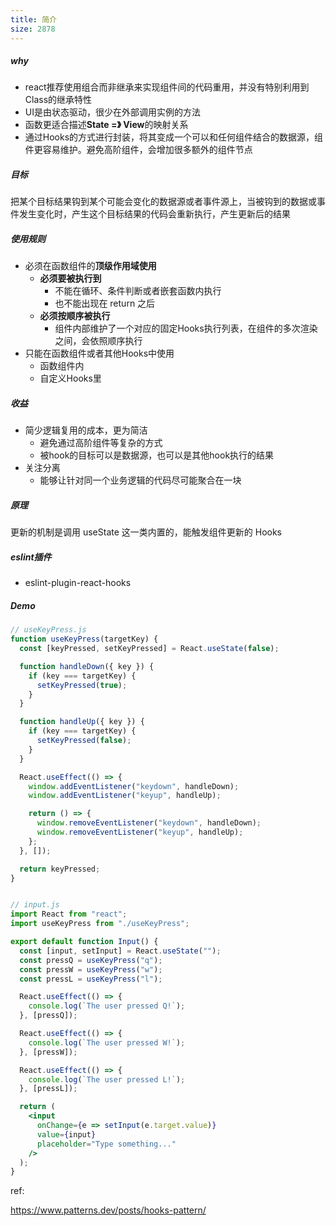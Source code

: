 ```yaml
---
title: 简介
size: 2878
---
```

##### why
- react推荐使用组合而非继承来实现组件间的代码重用，并没有特别利用到Class的继承特性
- UI是由状态驱动，很少在外部调用实例的方法
- 函数更适合描述**State =》 View**的映射关系
- 通过Hooks的方式进行封装，将其变成一个可以和任何组件结合的数据源，组件更容易维护。避免高阶组件，会增加很多额外的组件节点


##### 目标
把某个目标结果钩到某个可能会变化的数据源或者事件源上，当被钩到的数据或事件发生变化时，产生这个目标结果的代码会重新执行，产生更新后的结果


##### 使用规则
- 必须在函数组件的**顶级作用域使用**
  - **必须要被执行到**
    - 不能在循环、条件判断或者嵌套函数内执行
    - 也不能出现在 return 之后
  - **必须按顺序被执行**
    - 组件内部维护了一个对应的固定Hooks执行列表，在组件的多次渲染之间，会依照顺序执行
- 只能在函数组件或者其他Hooks中使用
  - 函数组件内
  - 自定义Hooks里



##### 收益
- 简少逻辑复用的成本，更为简洁
  - 避免通过高阶组件等复杂的方式
  - 被hook的目标可以是数据源，也可以是其他hook执行的结果
- 关注分离
  - 能够让针对同一个业务逻辑的代码尽可能聚合在一块



##### 原理
更新的机制是调用 useState 这一类内置的，能触发组件更新的 Hooks



##### eslint插件
- eslint-plugin-react-hooks



##### Demo

```jsx
// useKeyPress.js
function useKeyPress(targetKey) {
  const [keyPressed, setKeyPressed] = React.useState(false);

  function handleDown({ key }) {
    if (key === targetKey) {
      setKeyPressed(true);
    }
  }

  function handleUp({ key }) {
    if (key === targetKey) {
      setKeyPressed(false);
    }
  }

  React.useEffect(() => {
    window.addEventListener("keydown", handleDown);
    window.addEventListener("keyup", handleUp);

    return () => {
      window.removeEventListener("keydown", handleDown);
      window.removeEventListener("keyup", handleUp);
    };
  }, []);

  return keyPressed;
}


// input.js
import React from "react";
import useKeyPress from "./useKeyPress";

export default function Input() {
  const [input, setInput] = React.useState("");
  const pressQ = useKeyPress("q");
  const pressW = useKeyPress("w");
  const pressL = useKeyPress("l");

  React.useEffect(() => {
    console.log(`The user pressed Q!`);
  }, [pressQ]);

  React.useEffect(() => {
    console.log(`The user pressed W!`);
  }, [pressW]);

  React.useEffect(() => {
    console.log(`The user pressed L!`);
  }, [pressL]);

  return (
    <input
      onChange={e => setInput(e.target.value)}
      value={input}
      placeholder="Type something..."
    />
  );
}
```

ref:

https://www.patterns.dev/posts/hooks-pattern/
